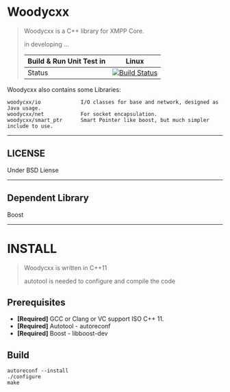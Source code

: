 Woodycxx
=======
> Woodycxx is a C++ library for XMPP Core.
>
> in developing ...
>
> Build & Run Unit Test in |  Linux |
> -------------------------|--------|
> Status |  [![Build Status](https://travis-ci.org/nasacj/woodycxx.svg?branch=master)](https://travis-ci.org/nasacj/woodycxx) |

Woodycxx also contains some Libraries:

    woodycxx/io             I/O classes for base and network, designed as Java usage.
    woodycxx/net            For socket encapsulation.
    woodycxx/smart_ptr      Smart Pointer like boost, but much simpler include to use.


***

LICENSE
-------
Under BSD Liense

***
Dependent Library
-------
Boost

***

INSTALL
=======
> Woodycxx is written in C++11
>
> autotool is needed to configure and compile the code

Prerequisites
-------
-   **[Required]** GCC or Clang or VC support ISO C++ 11.
-   **[Required]** Autotool - autoreconf
-   **[Required]** Boost - libboost-dev

Build
-------
    autoreconf --install
    ./configure
    make
